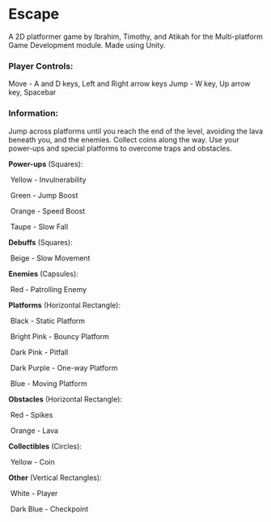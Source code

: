 # Escape

A 2D platformer game by Ibrahim, Timothy, and Atikah for the Multi-platform Game Development module. Made using Unity.

### Player Controls:

Move - A and D keys, Left and Right arrow keys
Jump - W key, Up arrow key, Spacebar

### Information:

Jump across platforms until you reach the end of the level, avoiding the lava beneath you, and the enemies. Collect coins along the way. Use your power-ups and special platforms to overcome traps and obstacles. 

**Power-ups** (Squares):

​		Yellow - Invulnerability

​		Green - Jump Boost

​		Orange - Speed Boost

​		Taupe - Slow Fall

**Debuffs** (Squares):

​		Beige - Slow Movement

**Enemies** (Capsules):

​		Red - Patrolling Enemy

**Platforms** (Horizontal Rectangle):

​		Black - Static Platform

​		Bright Pink - Bouncy Platform

​		Dark Pink - Pitfall

​		Dark Purple - One-way Platform

​		Blue - Moving Platform

**Obstacles** (Horizontal Rectangle):

​		Red - Spikes

​		Orange - Lava

**Collectibles** (Circles):

​		Yellow - Coin

**Other** (Vertical Rectangles):

​		White - Player

​		Dark Blue - Checkpoint

